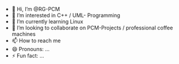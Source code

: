 - 👋 Hi, I’m @RG-PCM
- 👀 I’m interested in C++ / UML- Programming 
- 🌱 I’m currently learning Linux
- 💞️ I’m looking to collaborate on PCM-Projects / professional coffee machines  
- 📫 How to reach me 
- 😄 Pronouns: ...
- ⚡ Fun fact: ...

<!---
RG-PCM/RG-PCM is a ✨ special ✨ repository because its `README.md` (this file) appears on your GitHub profile.
You can click the Preview link to take a look at your changes.
--->

